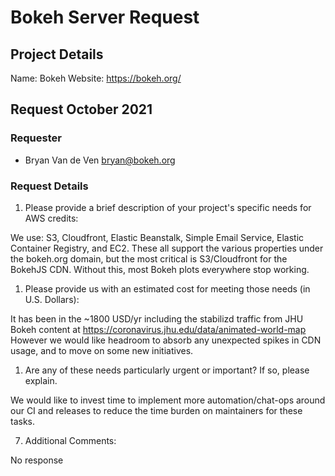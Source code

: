 # Bokeh Server Request

## Project Details

Name: Bokeh
Website: https://bokeh.org/


## Request October 2021

### Requester

- Bryan Van de Ven <bryan@bokeh.org>

### Request Details

1. Please provide a brief description of your project's specific needs for AWS credits:

We use: S3, Cloudfront, Elastic Beanstalk, Simple Email Service, Elastic Container Registry, and EC2. These all support the various properties under the bokeh.org domain, but the most critical is S3/Cloudfront for the BokehJS CDN. Without this, most Bokeh plots everywhere stop working.

1. Please provide us with an estimated cost for meeting those needs (in U.S. Dollars):

It has been in the ~1800 USD/yr including the stabilizd traffic from JHU  Bokeh content at https://coronavirus.jhu.edu/data/animated-world-map However we would like headroom to absorb any unexpected spikes in CDN usage, and to move on some new initiatives.

1. Are any of these needs particularly urgent or important? If so, please explain.

We would like to invest time to implement more automation/chat-ops around our CI and releases to reduce the time burden on maintainers for these tasks. 

7. Additional Comments:

No response
